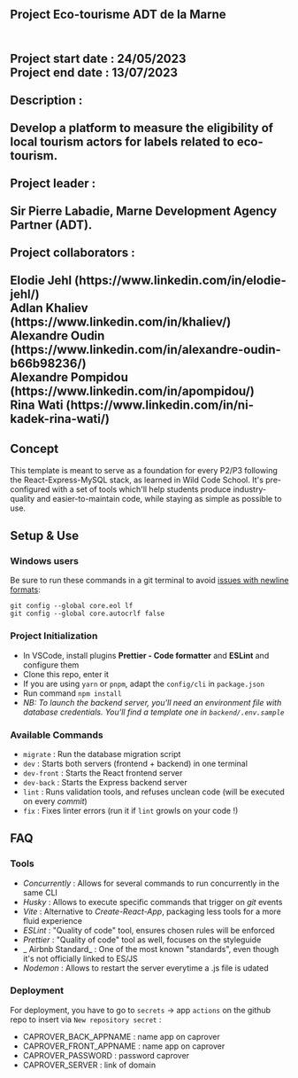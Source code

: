 <h2> Project Eco-tourisme ADT de la Marne<h2>
<br>
<div>
Project start date : 24/05/2023<br>
Project end date : 13/07/2023<br>
</div>
<br>
<div>
Description :<br>
<br>
Develop a platform to measure the eligibility of local tourism actors for labels related to eco-tourism.<br>
</div>
<br>
<div>
Project leader :<br>
<br>
Sir Pierre Labadie, Marne Development Agency Partner (ADT).<br>
</div>
<br>
<div>
Project collaborators :<br>
<br>
Elodie Jehl (https://www.linkedin.com/in/elodie-jehl/)<br>
Adlan Khaliev (https://www.linkedin.com/in/khaliev/)<br>
Alexandre Oudin (https://www.linkedin.com/in/alexandre-oudin-b66b98236/)<br>
Alexandre Pompidou (https://www.linkedin.com/in/apompidou/)<br>
Rina Wati (https://www.linkedin.com/in/ni-kadek-rina-wati/)<br>
</div>

## Concept

This template is meant to serve as a foundation for every P2/P3 following the React-Express-MySQL stack, as learned in Wild Code School.
It's pre-configured with a set of tools which'll help students produce industry-quality and easier-to-maintain code, while staying as simple as possible to use.

## Setup & Use

### Windows users

Be sure to run these commands in a git terminal to avoid [issues with newline formats](https://en.wikipedia.org/wiki/Newline#Issues_with_different_newline_formats):

```
git config --global core.eol lf
git config --global core.autocrlf false
```

### Project Initialization

- In VSCode, install plugins **Prettier - Code formatter** and **ESLint** and configure them
- Clone this repo, enter it
- If you are using `yarn` or `pnpm`, adapt the `config/cli` in `package.json`
- Run command `npm install`
- _NB: To launch the backend server, you'll need an environment file with database credentials. You'll find a template one in `backend/.env.sample`_

### Available Commands

- `migrate` : Run the database migration script
- `dev` : Starts both servers (frontend + backend) in one terminal
- `dev-front` : Starts the React frontend server
- `dev-back` : Starts the Express backend server
- `lint` : Runs validation tools, and refuses unclean code (will be executed on every _commit_)
- `fix` : Fixes linter errors (run it if `lint` growls on your code !)

## FAQ

### Tools

- _Concurrently_ : Allows for several commands to run concurrently in the same CLI
- _Husky_ : Allows to execute specific commands that trigger on _git_ events
- _Vite_ : Alternative to _Create-React-App_, packaging less tools for a more fluid experience
- _ESLint_ : "Quality of code" tool, ensures chosen rules will be enforced
- _Prettier_ : "Quality of code" tool as well, focuses on the styleguide
- _ Airbnb Standard_ : One of the most known "standards", even though it's not officially linked to ES/JS
- _Nodemon_ : Allows to restart the server everytime a .js file is udated

### Deployment

For deployment, you have to go to `secrets` → app `actions` on the github repo to insert via `New repository secret` :

- CAPROVER_BACK_APPNAME : name app on caprover
- CAPROVER_FRONT_APPNAME : name app on caprover
- CAPROVER_PASSWORD : password caprover
- CAPROVER_SERVER : link of domain
